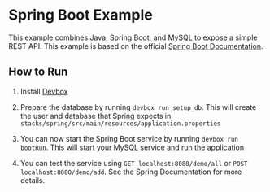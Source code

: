 # Spring Boot Example

This example combines Java, Spring Boot, and MySQL to expose a simple REST API. This example is based on the official [Spring Boot Documentation](https://spring.io/guides/gs/accessing-data-mysql/).

## How to Run

1. Install [Devbox](https://www.jetpack.io/devbox/docs/installing_devbox/)

1. Prepare the database by running `devbox run setup_db`. This will create the user and database that Spring expects in `stacks/spring/src/main/resources/application.properties`
1. You can now start the Spring Boot service by running `devbox run bootRun`. This will start your MySQL service and run the application
1. You can test the service using `GET localhost:8080/demo/all` or `POST localhost:8080/demo/add`. See the Spring Documentation for more details.
